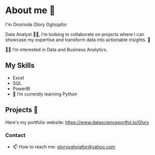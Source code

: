 # About me 🤗

I'm Onoriode Glory Oghojafor

Data Analyst 👩‍💻, I’m looking to collaborate on projects where I can showcase my expertise and transform data into actionable insights. 👯

👩‍💻 I’m interested in Data and Business Analytics.

## My Skills
- Excel
- SQL
- PowerBI
- 🌱 I’m currently learning Python

## Projects 🚀
Here's my portfolio website: https://www.datascienceportfol.io/Glory 

### Contact
- 📫 How to reach me: gloryoghojafor@yahoo.com

